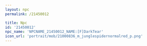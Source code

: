```yaml
---
layout: npc
permalink: /21450012

title: Npc
id: '21450012'
npc_name: 'NPCNAME_21450012_NAME:[F]DarkTear'
icon_url: 'portrait/mob/21000836_m_junglespidernormalred_p.png'
---
```

